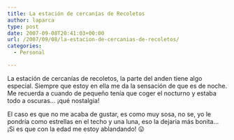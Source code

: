 ```yaml
---
title: La estación de cercanías de Recoletos
author: laparca
type: post
date: 2007-09-08T20:41:03+00:00
url: /2007/09/08/la-estacion-de-cercanias-de-recoletos/
categories:
  - Personal

---
```

La estación de cercanías de recoletos, la parte del anden tiene algo especial. Siempre que estoy en ella me da la sensación de que es de noche. Me recuerda a cuando de pequeño tenía que coger el nocturno y estaba todo a oscuras&#8230; ¡qué nostalgia!

El caso es que no me acaba de gustar, es como muy sosa, no se, yo le pondría como estrellas en el techo y una luna, eso la dejaria más bonita&#8230; ¡Si es que con la edad me estoy ablandando! 😛